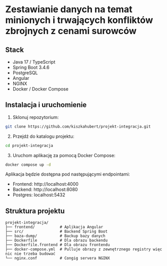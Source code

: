 # Zestawianie danych na temat minionych i trwających konfliktów zbrojnych z cenami surowców

## Stack
- Java 17 / TypeScript
- Spring Boot 3.4.6
- PostgreSQL
- Angular
- NGINX
- Docker / Docker Compose

## Instalacja i uruchomienie

1. Sklonuj repozytorium:
```bash
git clone https://github.com/kiszkahubert/projekt-integracja.git
```

2. Przejdź do katalogu projektu:
```bash
cd projekt-integracja
```

3. Uruchom aplikację za pomocą Docker Compose:
```bash
docker compose up -d
```

Aplikacja będzie dostępna pod następującymi endpointami:
- Frontend: http://localhost:4000
- Backend: http://localhost:8080
- Postgres: localhost:5432

## Struktura projektu
```
projekt-integracja/
├── frontend/           # Aplikacja Angular
├── src/                # Backend Spring Boot
├── baza-dump/          # Backup bazy danych
├── Dockerfile          # Dla obrazu backendu
├── Dockerfile.frontend # Dla obrazu frontendu
├── docker-compose.yml  # Pulluje obrazy z zewnętrznego registry więc nic nie trzeba budować
└── nginx.conf          # Congig servera NGINX
```
